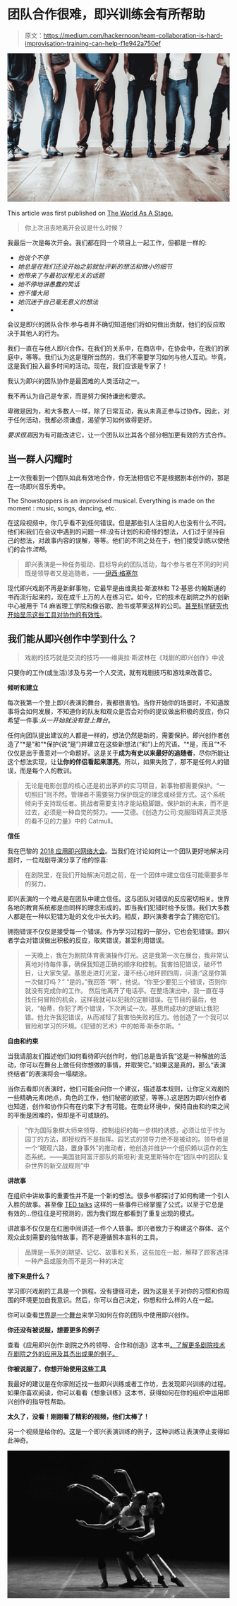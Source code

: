 # 团队合作很难，即兴训练会有所帮助

> 原文：<https://medium.com/hackernoon/team-collaboration-is-hard-improvisation-training-can-help-f1e942a750ef>

![](img/3bca4692085e46950cd467210ab3991f.png)

This article was first published on [The World As A Stage.](http://theworldasastage.com/team-collaboration-is-hard-improvisation-training-can-help/)

> 你上次沮丧地离开会议是什么时候？

我最后一次是每次开会。我们都在同一个项目上一起工作，但都是一样的:

- *他说个不停*
- *她总是在我们还没开始之前就批评新的想法和微小的细节*
- *他带来了与最初议程无关的话题*
- *她不停地讲愚蠢的笑话*
- *他不懂大局*
- *她沉迷于自己毫无意义的想法*
-

会议是即兴的团队合作:参与者并不确切知道他们将如何做出贡献，他们的反应取决于其他人的行为。

我们一直在与他人即兴合作。在我们的关系中，在商店中，在协会中，在我们的家庭中，等等。我们认为这是理所当然的，我们不需要学习如何与他人互动。毕竟，这是我们投入最多时间的活动。现在，我们应该是专家了！

我认为即兴的团队协作是最困难的人类活动之一。

我不再认为自己是专家，而是努力保持谦逊和要求。

卑微是因为，和大多数人一样，除了日常互动，我从未真正参与过协作。因此，对于任何活动，我都必须谦虚，渴望学习如何做得更好。

*要求很高*因为有可能改进它，让一个团队以比其各个部分相加更有效的方式合作。

## 当一群人闪耀时

上一次我看到一个团队如此有效地合作，你无法相信它不是根据剧本创作的，那是在一场即兴音乐秀中。

The Showstoppers is an improvised musical. Everything is made on the moment : music, songs, dancing, etc.

在这段视频中，你几乎看不到任何错误。但是那些引人注目的人也没有什么不同，他们和我们在会议中遇到的问题一样:没有计划的和奇怪的想法，人们过于坚持自己的想法，对故事内容的误解，等等。他们的不同之处在于，他们接受训练以使他们的合作*流畅*。

> 即兴表演是一种任务驱动、目标导向的团队活动，每个参与者在不同的时间既是领导者又是追随者。——[伊西·格塞尔](https://izzyg.com/)

现代即兴戏剧不再是新鲜事物，它最早是由维奥拉·斯波林和 T2·基思·约翰斯通的书而流行起来的，现在成千上万的人在练习它。如今，它的技术在剧院之外的创新中心被用于 T4 麻省理工学院和像谷歌、脸书或苹果这样的公司。[甚至科学研究也开始显示这些工具对协作的有效性](https://scholar.google.fr/scholar?hl=fr&as_sdt=0%2C5&q=theater+improvisation&btnG=)。

## 我们能从即兴创作中学到什么？

> 戏剧的技巧就是交流的技巧——维奥拉·斯波林在《戏剧的即兴创作》中说

只要你的工作(或生活)涉及与另一个人交流，就有戏剧技巧和游戏来改善它。

**倾听和建立**

每次我第一个登上即兴表演的舞台，我都很害怕。当你开始你的场景时，不知道故事将会如何发展，不知道你的队友和观众是否会对你的提议做出积极的反应，你只希望一件事:*从一开始就没有登上舞台*。

任何向团队提出建议的人都是一样的，想法仍然是新的，需要保护。即兴创作者创造了“*是”和“*保护(说“是”)并建立在这些新想法(“和”)上的咒语。“*是，而且”*不仅仅是出于善意对一个命题好。这是关于**成为有史以来最好的追随者**，尽你所能让这个想法实现，让**让你的伴侣看起来漂亮**。所以，如果失败了，那不是任何人的错误，而是每个人的教训。

> 无论是电影创意的核心还是初出茅庐的实习项目，新事物都需要保护。“一切照旧”则不然。管理者不需要努力保护既定的理念或经营方式。这个系统倾向于支持现任者。挑战者需要支持才能站稳脚跟。保护新的未来，而不是过去，必须是一种自觉的努力。——艾德。《创造力公司:克服阻碍真正灵感的看不见的力量》中的 Catmull。

**信任**

我在巴黎的 [2018 应用即兴网络大会](http://appliedimprovisation.network/events/2018-paris)。当我们在讨论如何让一个团队更好地解决问题时，一位戏剧导演分享了他的惊喜:

> 在剧院里，在我们开始解决问题之前，在一个团体中建立信任可能需要多年的努力。

即兴表演的一个难点是在团队中建立信任。这与团队对错误的反应密切相关。世界各地的教育系统都是由同样的理念形成的，即当我们犯错时给予反馈。我们大多数人都是在一种以犯错为耻的文化中长大的。相反，即兴演奏者学会了拥抱它们。

拥抱错误不仅仅是接受每一个错误。作为学习过程的一部分，它也会犯错误。即兴者学会对错误做出积极的反应，取笑错误，甚至利用错误。

> 一天晚上，我在为剧院体育表演操作灯光。这是我第一次在展台，我非常认真地对待每件事，确保我知道正确的顺序和控制。我害怕犯错误，破坏节目，让大家失望。基思走进灯光室，漫不经心地环顾四周，问道:“这是你第一次做灯吗？”
> “是的。”我回答
> “啊”，他说。“你至少要犯三个错误，否则你就没有完成你的工作。
> 然后他离开了电话亭。在整场演出中，我一直在寻找任何冒险的机会，这样我就可以犯我的定额错误。在节目的最后，他说，“帕蒂，你犯了两个错误，下次再试一次。基思用成功的逻辑让我犯错。他允许我犯错误，从而减轻了我害怕失败的压力。他创造了一个我可以冒险和学习的环境。《犯错的艺术》中的帕蒂·斯泰尔斯。"

**自由和约束**

当我请朋友们描述他们如何看待即兴创作时，他们总是告诉我“这是一种解放的活动，你可以在舞台上做任何你想做的事情，并取笑它。”如果这是真的，那么“表演终结者”的表演将会一塌糊涂。

当你去看即兴表演时，他们可能会问你一个建议，描述基本规则，让你定义戏剧的一些精确元素(地点，角色的工作，他们秘密的欲望，等等。).这是因为即兴创作者也知道，创作和协作只有在约束下才有可能。在商业环境中，保持自由和约束之间的平衡是困难的，但却是不可或缺的。

> “作为国际象棋大师来领导、控制组织的每一步棋的诱惑，必须让位于作为园丁的方法，即授权而不是指挥。园艺式的领导力绝不是被动的。领导者是一个“眼观六路，置身事外”的推动者，他创造并维护一个组织赖以运作的生态系统。——美国驻阿富汗部队的斯坦利·麦克里斯特尔在“团队中的团队:复杂世界的新交战规则”中

**讲故事**

在组织中讲故事的重要性并不是一个新的想法。很多书都探讨了如何构建一个引人入胜的故事。甚至像 [TED talks](https://www.ted.com) 这样的一些事件已经掌握了公式，以至于它总是有效的…但往往是可预测的，因为我们现在都看到了重复出现的模式。

讲故事不仅仅是在红圈中间讲述一件个人轶事。即兴者致力于构建这个群体、这个观众此刻需要的独特故事，而不是遵循照本宣科的工具。

> 品牌是一系列的期望、记忆、故事和关系，这些加在一起，解释了顾客选择一种产品或服务而不是另一种的决定

**接下来是什么？**

学习即兴戏剧的工具是一个旅程。没有捷径可走，因为这是关于对你的习惯和你周围的环境更加自我意识。然后，你可以自己决定，你想和什么样的人在一起。

你可以查看[世界是一个舞台](http://theworldasastage.com/)来学习如何在你的团队中使用即兴创作。

**你还没有被说服，想要更多的例子**

查看《应用即兴创作:剧院之外的领导、合作和创造》这本书[，了解更多剧院技术在剧院之外的应用及其杰出成果的例子。](http://rovisation)

**你被说服了，你想开始使用这些工具**

我最好的建议是在你家附近找一些即兴训练或者工作坊，去发现即兴训练的过程。如果你喜欢阅读，你可以看看《想象训练》这本书，获得如何在你的组织中运用即兴创作的指导性帮助。

**太久了，没看！刚刚看了精彩的视频，他们太棒了！**

另一个视频是给你的。这是一个即兴表演训练的例子，这种训练让表演停止变得如此神奇。

![](img/73b0dab78a3a71d51f911c99676b2515.png)